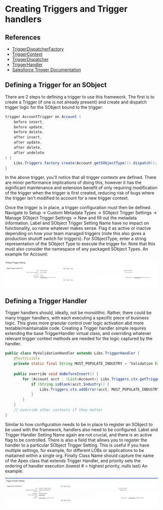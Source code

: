 # Creating Triggers and Trigger handlers

## References

- [TriggerDispatcherFactory](../../apex/Triggers/TriggerDispatcherFactory.md)
- [TriggerContext](../../apex/Triggers/TriggerContext.md)
- [TriggerDispatcher](../../apex/Triggers/TriggerDispatcher.md)
- [TriggerHandler](../../apex/Triggers/TriggerHandler.md)
- [Salesforce Trigger Documentation](https://developer.salesforce.com/docs/atlas.en-us.apexcode.meta/apexcode/apex_triggers.htm)

## Defining a Trigger for an SObject

There are 2 steps to defining a trigger to use this framework. The first is to create a Trigger (if one is not already present) and create and dispatch trigger logic for the SObject bound to the trigger:

```java
trigger AccountTrigger on Account (
    before insert,
    before update,
    before delete,
    after insert,
    after update,
    after delete,
    after undelete
) {
	Libs.Triggers.factory.create(Account.getSObjectType()).dispatch();
}
```

In the above trigger, you'll notice that all trigger contexts are defined. There are minor performance implications of doing this, however it has the significant maintenance and extension benefit of only requiring modification of the trigger when the trigger is first created, reducing risk of bugs where the trigger isn't modified to account for a new trigger context.

Once the trigger is in place, a trigger configuration must then be defined. Navigate to Setup -> Custom Metadata Types -> SObject Trigger Settings -> Manage SObject Trigger Settings -> New and fill out the metadata information. Label and SObject Trigger Setting Name have no impact on functionality, so name whatever makes sense. Flag it as active or inactve depending on how your team managed triggers (note this also gives a production shutoff switch for triggers). For SObjectType, enter a string representation of the SObject Type to execute the trigger for. Note that this must also consider the namespace of any packaged SObject Types. An example for Account:

![AccountTrigger Custom Metadata](../res/img/account-trigger.png)

## Defining a Trigger Handler

Trigger handlers should, ideally, not be monolithic. Rather, there could be many trigger handlers, with each executing a specific piece of business logic. This gives more granular control over logic activation abd more testable/maintainable code. Creating a Trigger handler simple requires extending the base TriggerHandler virtual class, and overriding whatever relevant trigger context methods are needed for the logic captured by the handler.

```java
public class MyValidationHandler extends Libs.TriggerHandler {
    @TestVisible
    private static final String MUST_POPULATE_INDUSTRY = 'Validation Error: Must populate Account Industry';

    public override void doBeforeInsert() {
        for (Account acct : (List<Account>) Libs.Triggers.ctx.getTriggerNew()) {
            if (String.isBlank(acct.Industry)) {
                Libs.Triggers.ctx.addError(acct, MUST_POPULATE_INDUSTRY);
            }
        }
    }
    // override other contexts if they matter
}
```

Similar to how configuration needs to be in place to register an SObject to be used with the framework, handlers also need to be configured. Label and Trigger Handler Setting Name again are not crucial, and there is an active flag to be controlled. There is also a field that allows you to register the handler to a particular SObject Trigger Setting. This is useful if you have multiple settings, for example, for different LOBs or applications to be maitained within a single org. Finally Class Name should capture the name of the Apex class that extends Trigger Handler, and priority sets the ordering of handler execution (lowest # = highest priority, nulls last) An example:

![MyValidationHandler Custom Metadata](../res/img/handler-metadata.png)
